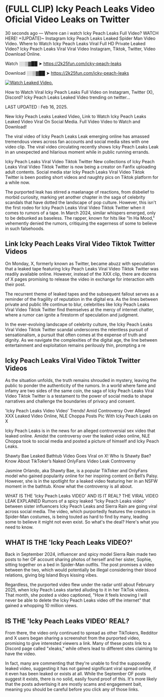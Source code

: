 # (FULL CLIP) Icky Peach Leaks Video Oficial Video Leaks on Twitter

30 seconds ago — Where can i watch Icky Peach Leaks Full Video? WATCH HERE! +(UPDATE)~ Instagram Icky Peach Leaks Leaked Spider Man Video Video. Where to Watch Icky Peach Leaks Viral Full HD Private Leaked Video? Icky Peach Leaks Viral Viral Video Instagram, Tiktok, Twitter, Video Download Online.

Watch ░░▒▓██ ➤ https://2k25fun.com/icky-peach-leaks

Download ░░▒▓██ ➤ https://2k25fun.com/icky-peach-leaks

[![Watch Leaked Video.](https://miro.medium.com/v2/resize:fit:828/format:webp/1*cilzJN44JGOrTw9NJCrNHA.gif "Watch Leaked Video")](https://2k25fun.com/icky-peach-leaks)

How to Watch Viral Icky Peach Leaks Full Video on Instagram, Twitter (X), Discord? Icky Peach Leaks Leaked Video trending on twitter...

LAST UPDATED : Feb 16, 2025.

New Icky Peach Leaks Leaked Video, Link to Watch Icky Peach Leaks Leaked Video Viral On Social Media. Full Video Video to Watch and Download!

The viral video of Icky Peach Leaks Leak emerging online has amassed tremendous views across fan accounts and social media sites with one video clip. The viral video circulating recently shows Icky Peach Leaks Leak in an unexpected and hilarious moment while in public running errands.

Icky Peach Leaks Viral Video Tiktok Twitter New collections of Icky Peach Leaks Viral Video Tiktok Twitter is now being a creator on Fanfix uploading adult contents. Social media star Icky Peach Leaks Viral Video Tiktok Twitter is been posting short videos and naughty pics on Tiktok platform for a while now.

The purported leak has stirred a maelanage of reactions, from disbelief to morbid curiosity, marking yet another chapter in the saga of celebrity scandals that have dotted the landscape of pop culture. However, this isn't the first rodeo for Icky Peach Leaks Viral Video Tiktok Twitter when it comes to rumors of a tape. In March 2024, similar whispers emerged, only to be debunked as baseless. The rapper, known for hits like "In Ha Mood," vehemently denied the rumors, critiquing the eagerness of some to believe in such falsehoods.

## Link Icky Peach Leaks Viral Video Tiktok Twitter Videos

On Monday, X, formerly known as Twitter, became abuzz with speculation that a leaked tape featuring Icky Peach Leaks Viral Video Tiktok Twitter was readily available online. However, instead of the XXX clip, there are dozens of X pages promising to release the video in exchange for interaction with their post.

The recurrent theme of leaked tapes and the subsequent fallout serves as a reminder of the fragility of reputation in the digital era. As the lines between private and public life continue to blur, celebrities like Icky Peach Leaks Viral Video Tiktok Twitter find themselves at the mercy of internet chatter, where a rumor can ignite a firestorm of speculation and judgment.

In the ever-evolving landscape of celebrity culture, the Icky Peach Leaks Viral Video Tiktok Twitter scandal underscores the relentless pursuit of sensationalism, a pursuit that often comes at the expense of truth and dignity. As we navigate the complexities of the digital age, the line between entertainment and exploitation remains perilously thin, prompting a re

##  Icky Peach Leaks Viral Video Tiktok Twitter Videos

As the situation unfolds, the truth remains shrouded in mystery, leaving the public to ponder the authenticity of the rumors. In a world where fame and infamy are two sides of the same coin, the saga of Icky Peach Leaks Viral Video Tiktok Twitter is a testament to the power of social media to shape narratives and challenge the boundaries of privacy and consent.

'Icky Peach Leaks Video Video' Trends! Amid Controversy Over Alleged XXX Leaked Video Online, NLE Choppa Posts Pic With Icky Peach Leaks on X

Icky Peach Leaks is in the news for an alleged controversial sex video that leaked online. Amidst the controversy over the leaked video online, NLE Choppa took to social media and posted a picture of himself and Icky Peach Leaks.

Shawty Bae Leaked Bathtub Video Goes Viral on X! Who Is Shawty Bae? Know About TikToker’s Naked OnlyFans Video Leak Controversy

Jasmine Orlando, aka Shawty Bae, is a popular TikToker and OnlyFans model who gained popularity online for her inspiring content on Bell’s Palsy. However, she is in the spotlight for a leaked video featuring her in an NSFW moment in the bathtub. Know what the controversy is all about.

WHAT IS THE 'Icky Peach Leaks VIDEO' AND IS IT REAL? THE VIRAL VIDEO LEAK EXPLAINED Rumors of a spicy leaked "Icky Peach Leaks video" between sister influencers Icky Peach Leaks and Sierra Rain are going viral across social media. The video, which purportedly features the creators in Spider-Man costumes, is being touted as hard to find by many, leading some to believe it might not even exist. So what's the deal? Here's what you need to know.

## WHAT IS THE 'Icky Peach Leaks VIDEO?'

Back in September 2024, influencer and spicy model Sierra Rain made two posts to her OF account sharing photos of herself and her sister, Sophie, sitting together on a bed in Spider-Man outfits. The post promises a video between the two, which would potentially be illegal considering their blood relations, giving big Island Boys kissing vibes.

Regardless, the purported video flew under the radar until about February 2025, when Icky Peach Leaks started alluding to it in her TikTok videos. That month, she posted a video captioned, "How it feels knowing I will never be able to delete the Icky Peach Leaks video off the internet" that gained a whopping 10 million views.

## IS THE 'Icky Peach Leaks VIDEO' REAL?

From there, the video only continued to spread as other TikTokers, Redditor and X users began sharing a screenshot from the purported video, promising to give interested viewers a link. Many of these posts link to a Discord page called "xleaks," while others lead to different sites claiming to have the video.

In fact, many are commenting that they're unable to find the supposedly leaked video, suggesting it has not gained significant viral spread online, if it even has been leaked or exists at all. While the September OF posts suggest it exists, there is no solid, easily found proof of this. It's more likely that the posts advertising it are mostly scams and engagement bait, meaning you should be careful before you click any of those links.